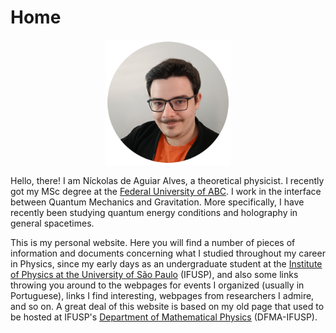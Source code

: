 # Home

<div align="center">
  <img src="/perfil.png" alt="Níck's profile picture" width="200" height="200">
</div>

Hello, there! I am Níckolas de Aguiar Alves, a theoretical physicist. I recently got my MSc degree at the [Federal University of ABC](http://fisica.ufabc.edu.br/). I work in the interface between Quantum Mechanics and Gravitation. More specifically, I have recently been studying quantum energy conditions and holography in general spacetimes.

This is my personal website. Here you will find a number of pieces of information and documents concerning what I studied throughout my career in Physics, since my early days as an undergraduate student at the [Institute of Physics at the University of São Paulo](http://portal.if.usp.br/ifusp/) (IFUSP), and also some links throwing you around to the webpages for events I organized (usually in Portuguese), links I find interesting, webpages from researchers I admire, and so on. A great deal of this website is based on my old page that used to be hosted at IFUSP's [Department of Mathematical Physics](http://portal.if.usp.br/fma/) (DFMA-IFUSP).
